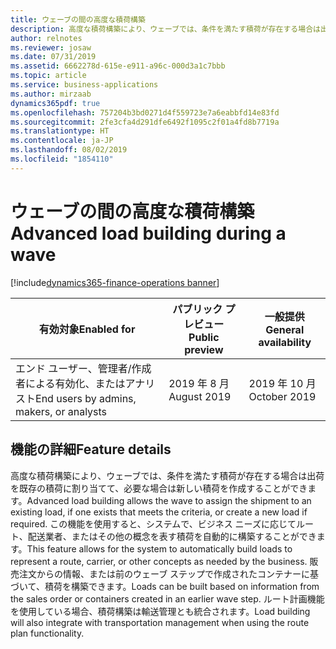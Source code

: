 ```yaml
---
title: ウェーブの間の高度な積荷構築
description: 高度な積荷構築により、ウェーブでは、条件を満たす積荷が存在する場合は出荷を既存の積荷に割り当てて、必要な場合は新しい積荷を作成することができます。
author: relnotes
ms.reviewer: josaw
ms.date: 07/31/2019
ms.assetid: 6662278d-615e-e911-a96c-000d3a1c7bbb
ms.topic: article
ms.service: business-applications
ms.author: mirzaab
dynamics365pdf: true
ms.openlocfilehash: 757204b3bd0271d4f559723e7a6eabbfd14e83fd
ms.sourcegitcommit: 2fe3cfa4d291dfe6492f1095c2f01a4fd8b7719a
ms.translationtype: HT
ms.contentlocale: ja-JP
ms.lasthandoff: 08/02/2019
ms.locfileid: "1854110"
---
```

# <a name="advanced-load-building-during-a-wave"></a><span data-ttu-id="0d513-103">ウェーブの間の高度な積荷構築</span><span class="sxs-lookup"><span data-stu-id="0d513-103">Advanced load building during a wave</span></span>
[!include[dynamics365-finance-operations banner](../includes/dynamics365-finance-operations.md)]

| <span data-ttu-id="0d513-104">有効対象</span><span class="sxs-lookup"><span data-stu-id="0d513-104">Enabled for</span></span>    |  <span data-ttu-id="0d513-105">パブリック プレビュー</span><span class="sxs-lookup"><span data-stu-id="0d513-105">Public preview</span></span> | <span data-ttu-id="0d513-106">一般提供</span><span class="sxs-lookup"><span data-stu-id="0d513-106">General availability</span></span> | 
| ---------- | ---------- |---------- |
|<span data-ttu-id="0d513-107">エンド ユーザー、管理者/作成者による有効化、またはアナリスト</span><span class="sxs-lookup"><span data-stu-id="0d513-107">End users by admins, makers, or analysts</span></span>|<span data-ttu-id="0d513-108">2019 年 8 月</span><span class="sxs-lookup"><span data-stu-id="0d513-108">August 2019</span></span>| <span data-ttu-id="0d513-109">2019 年 10 月</span><span class="sxs-lookup"><span data-stu-id="0d513-109">October 2019</span></span>|






## <a name="feature-details"></a><span data-ttu-id="0d513-110">機能の詳細</span><span class="sxs-lookup"><span data-stu-id="0d513-110">Feature details</span></span>
<!--feature detail start -->
<span data-ttu-id="0d513-111">高度な積荷構築により、ウェーブでは、条件を満たす積荷が存在する場合は出荷を既存の積荷に割り当てて、必要な場合は新しい積荷を作成することができます。</span><span class="sxs-lookup"><span data-stu-id="0d513-111">Advanced load building allows the wave to assign the shipment to an existing load, if one exists that meets the criteria, or create a new load if required.</span></span> <span data-ttu-id="0d513-112">この機能を使用すると、システムで、ビジネス ニーズに応じてルート、配送業者、またはその他の概念を表す積荷を自動的に構築することができます。</span><span class="sxs-lookup"><span data-stu-id="0d513-112">This feature allows for the system to automatically build loads to represent a route, carrier, or other concepts as needed by the business.</span></span> <span data-ttu-id="0d513-113">販売注文からの情報、または前のウェーブ ステップで作成されたコンテナーに基づいて、積荷を構築できます。</span><span class="sxs-lookup"><span data-stu-id="0d513-113">Loads can be built based on information from the sales order or containers created in an earlier wave step.</span></span> <span data-ttu-id="0d513-114">ルート計画機能を使用している場合、積荷構築は輸送管理とも統合されます。</span><span class="sxs-lookup"><span data-stu-id="0d513-114">Load building will also integrate with transportation management when using the route plan functionality.</span></span>
<!--feature detail end -->











